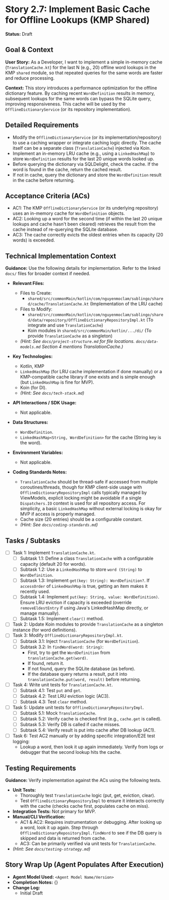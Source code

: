 
# Story 2.7: Implement Basic Cache for Offline Lookups (KMP Shared)

**Status:** Draft

## Goal & Context

**User Story:** As a Developer, I want to implement a simple in-memory cache (`TranslationCache.kt`) for the last N (e.g., 20) offline word lookups in the KMP `shared` module, so that repeated queries for the same words are faster and reduce processing.

**Context:** This story introduces a performance optimization for the offline dictionary feature. By caching recent `WordDefinition` results in memory, subsequent lookups for the same words can bypass the SQLite query, improving responsiveness. This cache will be used by the `OfflineDictionaryService` (or its repository implementation).

## Detailed Requirements

- Modify the `OfflineDictionaryService` (or its implementation/repository) to use a caching wrapper or integrate caching logic directly. The cache itself can be a separate class (`TranslationCache`) injected via Koin.
- Implement an in-memory LRU cache (e.g., using a `LinkedHashMap`) to store `WordDefinition` results for the last 20 unique words looked up.
- Before querying the dictionary via SQLDelight, check the cache. If the word is found in the cache, return the cached result.
- If not in cache, query the dictionary and store the `WordDefinition` result in the cache before returning.

## Acceptance Criteria (ACs)

- AC1: The KMP `OfflineDictionaryService` (or its underlying repository) uses an in-memory cache for `WordDefinition` objects.
- AC2: Looking up a word for the second time (if within the last 20 unique lookups and cache hasn't been cleared) retrieves the result from the cache instead of re-querying the SQLite database.
- AC3: The cache correctly evicts the oldest entries when its capacity (20 words) is exceeded.

## Technical Implementation Context

**Guidance:** Use the following details for implementation. Refer to the linked `docs/` files for broader context if needed.

- **Relevant Files:**

    - Files to Create:
        - `shared/src/commonMain/kotlin/com/nguyenmoclam/sublingo/shared/cache/TranslationCache.kt` (Implementation of the LRU cache)
    - Files to Modify:
        - `shared/src/commonMain/kotlin/com/nguyenmoclam/sublingo/shared/data/repository/OfflineDictionaryRepositoryImpl.kt` (To integrate and use `TranslationCache`)
        - Koin modules in `shared/src/commonMain/kotlin/.../di/` (To provide `TranslationCache` as a singleton)
    - *(Hint: See `docs/project-structure.md` for file locations. `docs/data-models.md` Section 4 mentions TranslationCache.)*

- **Key Technologies:**

    - Kotlin, KMP
    - `LinkedHashMap` (for LRU cache implementation if done manually) or a KMP-compatible cache library if one exists and is simple enough (but `LinkedHashMap` is fine for MVP).
    - Koin (for DI).
    - *(Hint: See `docs/tech-stack.md`)*

- **API Interactions / SDK Usage:**

    - Not applicable.

- **Data Structures:**

    - `WordDefinition`.
    - `LinkedHashMap<String, WordDefinition>` for the cache (String key is the word).

- **Environment Variables:**

    - Not applicable.

- **Coding Standards Notes:**

    - `TranslationCache` should be thread-safe if accessed from multiple coroutines/threads, though for KMP client-side usage with `OfflineDictionaryRepositoryImpl` calls typically managed by ViewModels, explicit locking might be avoidable if a single `Dispatchers.IO` context is used for all repository access. For simplicity, a basic `LinkedHashMap` without external locking is okay for MVP if access is properly managed.
    - Cache size (20 entries) should be a configurable constant.
    - *(Hint: See `docs/coding-standards.md`)*

## Tasks / Subtasks

- [ ] Task 1: Implement `TranslationCache.kt`.
    - [ ] Subtask 1.1: Define a class `TranslationCache` with a configurable capacity (default 20 for words).
    - [ ] Subtask 1.2: Use a `LinkedHashMap` to store `word (String)` to `WordDefinition`.
    - [ ] Subtask 1.3: Implement `get(key: String): WordDefinition?`. If `accessOrder` of `LinkedHashMap` is true, getting an item makes it recently used.
    - [ ] Subtask 1.4: Implement `put(key: String, value: WordDefinition)`. Ensure LRU eviction if capacity is exceeded (override `removeEldestEntry` if using Java's LinkedHashMap directly, or manage manually).
    - [ ] Subtask 1.5: Implement `clear()` method.
- [ ] Task 2: Update Koin modules to provide `TranslationCache` as a singleton instance (for word definitions).
- [ ] Task 3: Modify `OfflineDictionaryRepositoryImpl.kt`.
    - [ ] Subtask 3.1: Inject `TranslationCache` (for `WordDefinition`).
    - [ ] Subtask 3.2: In `findWord(word: String)`:
        - First, try to get the `WordDefinition` from `translationCache.get(word)`.
        - If found, return it.
        - If not found, query the SQLite database (as before).
        - If the database query returns a result, put it into `translationCache.put(word, result)` before returning.
- [ ] Task 4: Write unit tests for `TranslationCache.kt`.
    - [ ] Subtask 4.1: Test `put` and `get`.
    - [ ] Subtask 4.2: Test LRU eviction logic (AC3).
    - [ ] Subtask 4.3: Test `clear` method.
- [ ] Task 5: Update unit tests for `OfflineDictionaryRepositoryImpl`.
    - [ ] Subtask 5.1: Mock `TranslationCache`.
    - [ ] Subtask 5.2: Verify cache is checked first (e.g., `cache.get` is called).
    - [ ] Subtask 5.3: Verify DB is called if cache misses.
    - [ ] Subtask 5.4: Verify result is put into cache after DB lookup (AC1).
- [ ] Task 6: Test AC2 manually or by adding specific integration/E2E test logging:
    - Lookup a word, then look it up again immediately. Verify from logs or debugger that the second lookup hits the cache.

## Testing Requirements

**Guidance:** Verify implementation against the ACs using the following tests.

- **Unit Tests:**
    - Thoroughly test `TranslationCache` logic (put, get, eviction, clear).
    - Test `OfflineDictionaryRepositoryImpl` to ensure it interacts correctly with the cache (checks cache first, populates cache on miss).
- **Integration Tests:** Not primary for MVP.
- **Manual/CLI Verification:**
    - AC1 & AC2: Requires instrumentation or debugging. After looking up a word, look it up again. Step through `OfflineDictionaryRepositoryImpl.findWord` to see if the DB query is skipped and data is returned from cache.
    - AC3: Can be primarily verified via unit tests for `TranslationCache`.
- *(Hint: See `docs/testing-strategy.md`)*

## Story Wrap Up (Agent Populates After Execution)

- **Agent Model Used:** `<Agent Model Name/Version>`
- **Completion Notes:** {}
- **Change Log:**
    - Initial Draft

